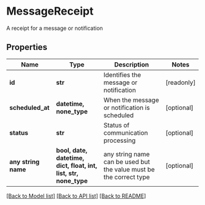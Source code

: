 # MessageReceipt

A receipt for a message or notification

## Properties
Name | Type | Description | Notes
------------ | ------------- | ------------- | -------------
**id** | **str** | Identifies the message or notification | [readonly] 
**scheduled_at** | **datetime, none_type** | When the message or notification is scheduled | [optional] 
**status** | **str** | Status of communication processing | [optional] 
**any string name** | **bool, date, datetime, dict, float, int, list, str, none_type** | any string name can be used but the value must be the correct type | [optional]

[[Back to Model list]](../README.md#documentation-for-models) [[Back to API list]](../README.md#documentation-for-api-endpoints) [[Back to README]](../README.md)


